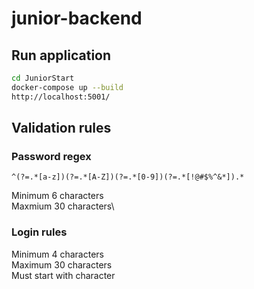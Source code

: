 # junior-backend

## Run application

``` bash
cd JuniorStart
docker-compose up --build
http://localhost:5001/
```

## Validation rules

### Password regex
``` regex
^(?=.*[a-z])(?=.*[A-Z])(?=.*[0-9])(?=.*[!@#$%^&*]).*
```
Minimum 6 characters\
Maxmium 30 characters\

### Login rules
Minimum 4 characters\
Maximum 30 characters\
Must start with character
